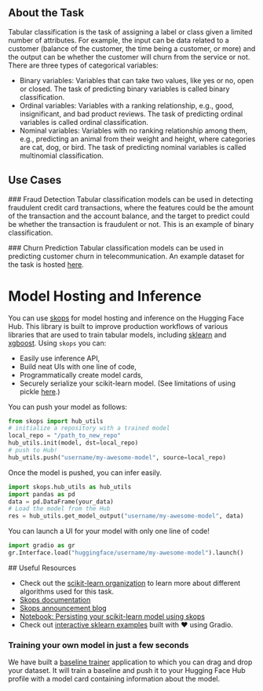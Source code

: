 ## About the Task

Tabular classification is the task of assigning a label or class given a limited number of attributes. For example, the input can be data related to a customer (balance of the customer, the time being a customer, or more) and the output can be whether the customer will churn from the service or not.
There are three types of categorical variables:

- Binary variables: Variables that can take two values, like yes or no, open or closed. The task of predicting binary variables is called binary classification.
- Ordinal variables: Variables with a ranking relationship, e.g., good, insignificant, and bad product reviews. The task of predicting ordinal variables is called ordinal classification.
- Nominal variables: Variables with no ranking relationship among them, e.g., predicting an animal from their weight and height, where categories are cat, dog, or bird. The task of predicting nominal variables is called multinomial classification.

## Use Cases

### Fraud Detection
Tabular classification models can be used in detecting fraudulent credit card transactions, where the features could be the amount of the transaction and the account balance, and the target to predict could be whether the transaction is fraudulent or not. This is an example of binary classification.

### Churn Prediction
Tabular classification models can be used in predicting customer churn in telecommunication. An example dataset for the task is hosted [here](https://huggingface.co/datasets/scikit-learn/churn-prediction).

# Model Hosting and Inference

You can use [skops](https://skops.readthedocs.io/) for model hosting and inference on the Hugging Face Hub. This library is built to improve production workflows of various libraries that are used to train tabular models, including [sklearn](https://scikit-learn.org/stable/) and [xgboost](https://xgboost.readthedocs.io/en/stable/). Using `skops` you can:

- Easily use inference API,
- Build neat UIs with one line of code,
- Programmatically create model cards,
- Securely serialize your scikit-learn model. (See limitations of using pickle [here](https://huggingface.co/docs/hub/security-pickle).)

You can push your model as follows:

```python
from skops import hub_utils
# initialize a repository with a trained model
local_repo = "/path_to_new_repo"
hub_utils.init(model, dst=local_repo)
# push to Hub!
hub_utils.push("username/my-awesome-model", source=local_repo)
```

Once the model is pushed, you can infer easily.

```python
import skops.hub_utils as hub_utils
import pandas as pd
data = pd.DataFrame(your_data)
# Load the model from the Hub
res = hub_utils.get_model_output("username/my-awesome-model", data)
```

You can launch a UI for your model with only one line of code!

```python
import gradio as gr
gr.Interface.load("huggingface/username/my-awesome-model").launch()
```

## Useful Resources

- Check out the [scikit-learn organization](https://huggingface.co/scikit-learn) to learn more about different algorithms used for this task.
- [Skops documentation](https://skops.readthedocs.io/en/latest/)
- [Skops announcement blog](https://huggingface.co/blog/skops)
- [Notebook: Persisting your scikit-learn model using skops](https://www.kaggle.com/code/unofficialmerve/persisting-your-scikit-learn-model-using-skops)
- Check out [interactive sklearn examples](https://huggingface.co/sklearn-docs) built with ❤️ using Gradio.

### Training your own model in just a few seconds

We have built a [baseline trainer](https://huggingface.co/spaces/scikit-learn/baseline-trainer) application to which you can drag and drop your dataset. It will train a baseline and push it to your Hugging Face Hub profile with a model card containing information about the model.
